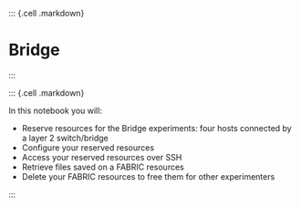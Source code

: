 
::: {.cell .markdown}

# Bridge

:::

::: {.cell .markdown}

In this notebook you will:

* Reserve resources for the Bridge experiments: four hosts connected by a layer 2 switch/bridge
* Configure your reserved resources
* Access your reserved resources over SSH
* Retrieve files saved on a FABRIC resources
* Delete your FABRIC resources to free them for other experimenters 

:::
